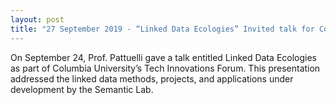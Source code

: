 ```yaml
---
layout: post
title: "27 September 2019 - “Linked Data Ecologies” Invited talk for Columbia University Libraries”
---
```

On September 24, Prof. Pattuelli gave a talk entitled Linked Data Ecologies as part of Columbia University’s Tech Innovations Forum. This presentation addressed the linked data methods, projects, and applications under development by the Semantic Lab.
